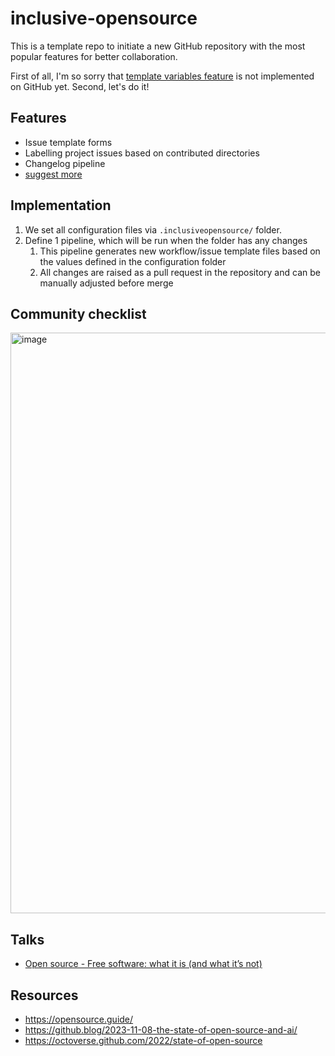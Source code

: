 # inclusive-opensource
This is a template repo to initiate a new GitHub repository with the most popular features for better collaboration.

First of all, I'm so sorry that [template variables feature](https://github.com/orgs/community/discussions/5336) is not implemented on GitHub yet. Second, let's do it!

## Features
- Issue template forms
- Labelling project issues based on contributed directories
- Changelog pipeline
- [suggest more](https://github.com/maZahaca/inclusive-opensource/discussions/1)

## Implementation
1. We set all configuration files via `.inclusiveopensource/` folder.
2. Define 1 pipeline, which will be run when the folder has any changes
   1. This pipeline generates new workflow/issue template files based on the values defined in the configuration folder
   2. All changes are raised as a pull request in the repository and can be manually adjusted before merge

## Community checklist
<img width="929" alt="image" src="https://github.com/maZahaca/inclusive-opensource/assets/1290067/4dcce8d6-a943-4bfb-ba34-280ad9e0678b">

## Talks
- [Open source - Free software: what it is (and what it’s not)](./talks/introduction-to-opensource/intro-to-opensource.md)

## Resources
- https://opensource.guide/
- https://github.blog/2023-11-08-the-state-of-open-source-and-ai/
- https://octoverse.github.com/2022/state-of-open-source
